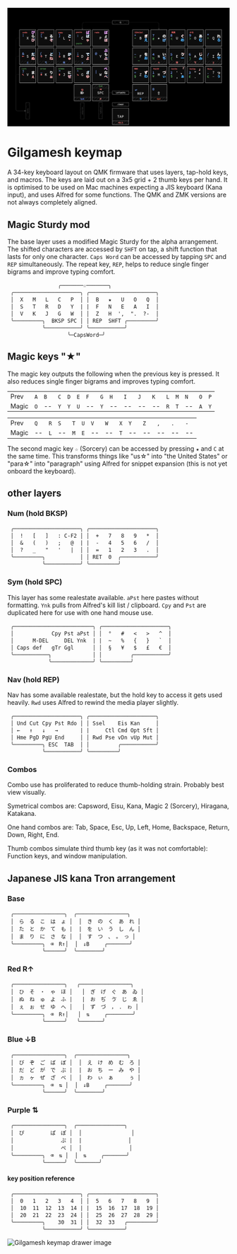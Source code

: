 ![Gilgamesh keymap image](https://github.com/gilgameshone/gilgamesh-layout/blob/main/Gilgamesh-whole.drawio.png)

# Gilgamesh keymap

A 34-key keyboard layout on QMK firmware that uses layers, tap-hold keys, and macros. The keys are laid out on a 3x5 grid + 2 thumb keys per hand. It is optimised to be used on Mac machines expecting a JIS keyboard (Kana input), and uses Alfred for some functions. The QMK and ZMK versions are not always completely aligned. 

## Magic Sturdy mod

The base layer uses a modified Magic Sturdy for the alpha arrangement. The shifted characters are accessed by `SHFT` on tap, a shift function that lasts for only one character. `Caps Word` can be accessed by tapping `SPC` and `REP` simultaneously. The repeat key, `REP`, helps to reduce single finger bigrams and improve typing comfort. 

```
                ╭───────☆───────╮
 ╭─────────────────────╮ ╭─────────────────────╮
 │  X   M   L   C   P  │ │  B   ★   U   O   Q  │ 
 │  S   T   R   D   Y  | |  F   N   E   A   I  │ 
 │  V   K   J   G   W  │ │  Z   H  ',  ".  ?-  │ 
 ╰─────────╮  BKSP SPC │ │ REP  SHFT ╭─────────╯
           ╰───────────╯ ╰───────────╯
                   ╰─CapsWord─╯
```

## Magic keys "★"
The magic key outputs the following when the previous key is pressed. It also reduces single finger bigrams and improves typing comfort.

|     |     |     |     |     |     |     |     |     |     |     |     |     |     |     |     |     |
| --- | --- | --- | --- | --- | --- | --- | --- | --- | --- | --- | --- | --- | --- | --- | --- | --- |
| Prev  | `A` | `B` | `C` | `D` | `E` | `F` | `G` | `H` | `I` | `J` | `K` | `L` | `M` | `N` | `O` | `P` |
| Magic | `O` | --  | `Y` | `Y` | `U` | --  | `Y` | --  | --  | --  | --  | `R` | `T` | --  | `A` | `Y` |

|     |     |     |     |     |     |     |     |     |     |     |     |     |     | 
| --- | --- | --- | --- | --- | --- | --- | --- | --- | --- | --- | --- | --- | --- | 
| Prev  | `Q` | `R` | `S` | `T` | `U` | `V` | `W` | `X` | `Y` | `Z` | `,` | `.` | `-` | 
| Magic | --  | `L` | --  | `M` | `E` | --  | --  | `T` | --  | --  | --  | --  | --  |


The second magic key `☆` (Sorcery) can be accessed by pressing `★` and `C` at the same time. This transforms things like "us☆" into "the United States" or "para☆" into "paragraph" using Alfred for snippet expansion (this is not yet onboard the keyboard). 

## other layers
### Num (hold BKSP)
```
 ╭─────────────────────╮ ╭─────────────────────╮
 │  !   [   ]   : C-F2 │ │  +   7   8   9   *  │ 
 │  &   (   )   ;   @  | |  -   4   5   6   /  │ 
 │  ?   _   "   '   |  │ │  =   1   2   3   .  │ 
 ╰─────────╮           │ │ RET  0  ╭───────────╯
           ╰───────────╯ ╰─────────╯
```

### Sym (hold SPC)

This layer has some realestate available. `aPst` here pastes without formatting. `Ynk` pulls from Alfred's kill list / clipboard. `Cpy` and `Pst` are duplicated here for use with one hand mouse use. 

```
 ╭─────────────────────────╮ ╭─────────────────────╮
 │            Cpy Pst aPst │ │  °   #   <   >   ^  │ 
 │      M-DEL     DEL Ynk  | |  ~   %   {   }   `  │ 
 │ Caps def   gTr Ggl      │ │  §   ¥   $   £   €  │ 
 ╰───────────╮             │ │         ╭───────────╯
             ╰─────────────╯ ╰─────────╯
```

### Nav (hold REP)

Nav has some available realestate, but the hold key to access it gets used heavily. `Rwd` uses Alfred to rewind the media player slightly. 
```
 ╭─────────────────────╮ ╭─────────────────────╮
 │ Und Cut Cpy Pst Rdo │ │ Ssel    Eis Kan     │ 
 │ ←   ↑   ↓   →       | |     Ctl Cmd Opt Sft │ 
 │ Hme PgD PgU End     │ │ Rwd Pse vDn vUp Mut │ 
 ╰─────────╮ ESC  TAB  │ │         ╭───────────╯
           ╰───────────╯ ╰─────────╯
```
### Combos

Combo use has proliferated to reduce thumb-holding strain. Probably best view visually. 

Symetrical combos are:
Capsword,
Eisu,
Kana,
Magic 2 (Sorcery),
Hiragana,
Katakana.

One hand combos are: 
Tab,
Space,
Esc,
Up,
Left,
Home,
Backspace,
Return,
Down,
Right,
End.

Thumb combos simulate third thumb key (as it was not comfortable):
Function keys, 
and window manipulation.


## Japanese JIS kana Tron arrangement

### Base
```
 ╭────────────────╮  ╭────────────────╮
 │　ら　る　こ　は　ょ │  │　き　の　く　あ　れ │ 
 │　た　と　か　て　も |  |　を　い　う　し　ん │ 
 │　ま　り　に　さ　な │  │　す　つ　、　。　っ │ 
 ╰─────────╮　⌫　R↑│  │　↓B　   ╭───────╯
           ╰──────╯  ╰────────╯
```
### Red R↑

```
 ╭────────────────╮   ╭────────────────╮
 │　ひ　そ　・　ゃ　ほ │   │　ぎ　げ　ぐ　あ　ゐ │ 
 │　ぬ　ね　ゅ　よ　ふ |   |　お　ぢ　ゔ　じ　ゑ │ 
 │　ぇ　ぉ　せ　ゆ　へ │   │　ず　づ　，　．　ゎ │ 
 ╰─────────╮　⌫　R↑│   │　⇅　   ╭────────╯
           ╰──────╯   ╰───────╯
```
### Blue ↓B

```
 ╭────────────────╮  ╭────────────────╮
 │　び　ぞ　ご　ば　ぼ │  │　え　け　め　む　ろ │ 
 │　だ　ど　が　で　ぶ |  |　お　ち　ー　み　や │ 
 │　ヵ　ヶ　ぜ　ざ　べ │  │　わ　ぃ　ぁ　　　ぅ │ 
 ╰─────────╮　⌫　⇅ │  │　↓B　   ╭───────╯
           ╰──────╯  ╰────────╯
```
### Purple ⇅

```
 ╭────────────────╮  ╭───────────────╮
 │　ぴ　　　　　ぱ　ぽ │  │  　　　　 　　　 │ 
 │　　　　　　　　　ぷ |  |　             │ 
 │　　　　　　　　　ぺ │  │　　　          │ 
 ╰─────────╮　⌫　⇅ │  │　⇅　   ╭───────╯
           ╰──────╯  ╰───────╯
```
#### key position reference 
```
 ╭─────────────────────╮ ╭─────────────────────╮
 │  0   1   2   3   4  │ │  5   6   7   8   9  │ 
 │  10  11  12  13  14 | |  15  16  17  18  19 │ 
 │  20  21  22  23  24 │ │  25  26  27  28  29 │ 
 ╰─────────╮    30  31 │ │  32  33   ╭─────────╯
           ╰───────────╯ ╰───────────╯
```
![Gilgamesh keymap drawer image](https://caksoylar.github.io/keymap-drawer?keymap_yaml=H4sIAAAAAAAC_-0d23LiuPJ9vkJP690KUxUgk9ubsYVxMLbjSybJ1BRFApNJDQksl92T2prfOH-zP7NfciRZN4NJiOVs4OBUpWh1S62W1C21WkgMe0-j-ewU_PX7w4_uj8HTzag36Z-Cb4PJ5H7anYxmvdmg__PDsPc0mExPPwDw0Lu7v-1OZ_NJ_wmnP4Iv2i8Pd93_aBVAgAcGDBlwy4AxAhoV4MaNkGLmjDRCwPlXwu8j-AsJhHJ8PwVO2GpGPxEaUDTJPAORlpB1Z5k6AQGlWrG9RO0Dk1KNKHAY-Yp-NqXsLskWyNk4lwGACZcgq44e0Cl1QT47wbJG4bZeUHKbfp4tMrsDVsIs_Dbb04ezPWt-v4el51J9pp_XUtHW80UI91-vO23Qsk0Qh7oFf-UQaMOrCkgl8X_D0wMTGF6nowPdNYEDwxBELd397Tck4BQxxNWBXFyPCEe948MgRBDiqC4p4mV7JmFsBVCPYFCUtLVE2qgQMTu2G4eEYeyaqPmGF8ACZAwdPWwRtucxDCPbc4mk-K-jB20qOrO2Rjv0icY8zh_kJoW-bkBCmD5xgvYLmii6k8F40JtpUmZkrHYzStj0_sC58bzQHZ5KFf3z378rYPY0HpyC2aT3OJUr2xRa9Ea8t6kP_k1a2S-b0S948S6ttdTKsl-2xFqH22etQamVpbXuprXOt89aYamVpbXuprWOts9a9VIrS2vdTWudbZ-1dkqtLK11N611sn3W6pRaWVrrblprf_us9arUytJa_4_7JfkmQ19LDHSwfQYal4pYGuhuLqe97bNWr9TK0lp301pvS-e31MqyX7bEWu9Kay21suyXjduq3t3Rreq4NNBSEct-2TgDHY-xgc4mo8fuTW86YBd7ct088MjtheLvbGRwpFcaXubbUJCpmZTNfRWDCnlCL800I-DrAXSjFgztUEEuS6FsO11W7sc1ObQUaq-Trmjp4euYUCnT11xgxzY8x3MJSwIhnl9V9PdcoWWhcoMihdo_K5TtPKvlaxvaPhmHwLZaRak5XLPsooiCwwGRyfQcRw8UBDEVyl6pKuWZQuWOslLaCrVfKpSNlSd-lQG_LmbiX3VjUuFy37PL5GvYZg32NdfVhbuBxD1YuCBIcJNBP7kjOLu__fG0RL4Zzgcr6FlOCS_DrxdHZ92GTW4KI-jaY5DFoYbOIS_3cH8i_Ym61kCzlvKko_teGAWe34L0EqYXQZWFZek6J7vG-RJHKuIKvi5iFIdkLSbcI9sxVeS0XaSMro4F1J2qNOvhwTH5MJliEAUO8kGMc9d_mPgBaOWJlGc9vah-qCswknzfxZHMfbeaWXf-CWjBVqhF5-eXGja-McHWDrVUUk8lG5yaq9aVzopye2ABPGQveY19XP6K0v7RmltNMkuP55PxMHtuJ6W-D4b9taZ7tIKwuFCuJlzwLsr3qEEBw7VyhlbmvGTAKk3Nfm5ANirLTtmYlbZAK9YUgxi5xK4SkeGl4egdMqsqDniWT6Y8UMfJQIVo6rfDtpqEq8IFKjzFuxUqXFbO1eZ1WnMu4lTyzNZe1I4vWmFrkpqHnelH5FyAfYXlf1GlFN09eB7rTtJPTkx35WRdjbkXJkCnrVt2W29zXy2QEarbooVd-de11p3MVeWlpeiZdScpxZYe0kjf1pQjqphN2lPxPa2Ms9OuiN-yK4zZMKfJO3w2y88jMxz5rp0N30vvcPVh9xz7QFpe236dE_k4f5BCBmEXXjrrTWUkNxkslCKD36wxNJ4neR73SIDHAjzhIJqoUXO_ylIgv00wcNBazhOBnMCaI9hEHCT-mqjqQICfBHgo2GAvNC1AMgQsA_H6eMo8FzWFEuzbPuQJsmiIyqoCrAmwLsB9aTJfewTJ4xCQPeZCxnP69MCGFoHvdW7c9oHrGO21NR5v2LQUxonSaWshTbwM7Z2aZ7thShgSAErL5wfugsROIzDSmGAJYwX6BdQ28EAXPz-YkvQKumnRTccJNOWl9VWq_4qp8bH3B53myLN-1xVAPi_pp0E_LypkJ8PycPhTBTi6a5EJrgvtMHH3um3dxZE4TKoy80WeGXtbMBagKcBAgLkfhMHvKzLYim3O2WFzAXkukUrU8jrsTQrfArEvYNNlb1a45hrVthBqsgcaUlbfJ2_u-T7Lc-E5gi1O8Po6cQSpRDA02ENUeiPHYIo1K_9mJWNznHvDkUTDGoFutGEk4mPUacd4lfBw0eHmdJSdCili7WItV4jrZJ4w5xSYSrgckv3X9ocvxxuojEunt_m7cMVZiHoYOisUUXj4Jj_Dt4jhrNph5GZIxJPtnSNgKu5c_OumyLMi5J8q4i8Fr3Nzyj7TKEwvCw8qq60Z-Q8U1z76S2JRxbyzWyn2dWGZXc6oXtYJX34RV9qJSuCxSL8gPRYK38jI-eWvdb8Aobz1LPwksYC9a-LYy4kLaXHiL3wvIsHxWxxC5mf2NqcuK3VBZUAXA-VrDCDpcROu81KIyEX3IVfqJ87LAoONOuJfsbFY8DTy81-xtVDm-5J_hNXC0H0RUugPvt0_ioDCHR55KTka3Q2114UpCvkGSvFfE-BKX1-cd2r5D3NeOz1-mz9uRmTQD42ABQuaJwyo7nOoyqHau8f6QiF38xMDDhlwxIDjDQzf-XocQmR_UOct4D1bYwDTyObBc-5AIQp4I84PGxEwnGBn7qmkuq-8tpPZHY3k9zC0g9QvhTBsPRNby8RWM7H72o6O_5_3fN7vDL7vgUsWmsWJjpxYxyEjGf0NPKEngoWylJGcCOSEuWW32YjQF3IL2nLiTE5YcuLzln2VIhlE31jzqPt29HAzmp5--AjGp-BLvVoB9Rre1v7Avwh12xtPu3-OJn2N0fcRvUrpyBti6BpC1ykaGQtFn1RAFf3XTigFrV6UUkMFaqwAiQNT_CHCH1F8chZACUiwGhOMuH1yqSNEPJaJS0VZXeRMR6qLlcIHOQm6Wpdqin2GlQUzvc8uwy_JJYocS0WS_Zoohyo5pCTiJBMHXLCsMnnxOY-EPmDihoaMrkklyK8oSVJXUedUWTNx5EEiMTS-dcF6pQKO-PgnR3asRAUcCwo5wmMUXD8rRY5BzmTpjmVK-8P_AD70YMkGbgAA)
